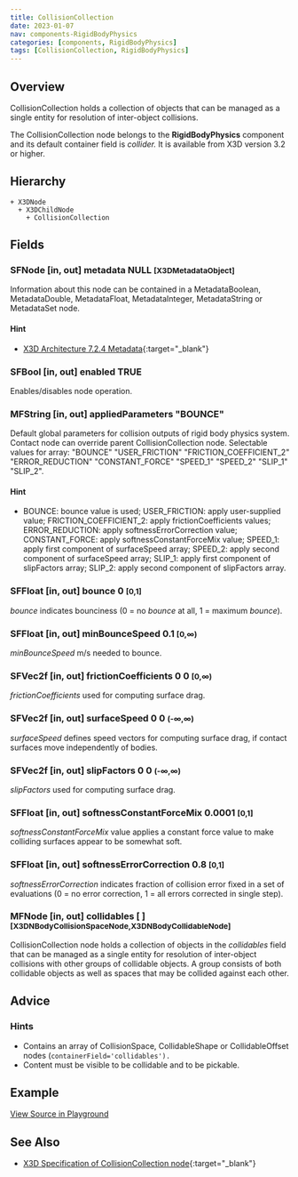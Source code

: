 ```yaml
---
title: CollisionCollection
date: 2023-01-07
nav: components-RigidBodyPhysics
categories: [components, RigidBodyPhysics]
tags: [CollisionCollection, RigidBodyPhysics]
---
```

<style>
.post h3 {
  word-spacing: 0.2em;
}
</style>

## Overview

CollisionCollection holds a collection of objects that can be managed as a single entity for resolution of inter-object collisions.

The CollisionCollection node belongs to the **RigidBodyPhysics** component and its default container field is *collider.* It is available from X3D version 3.2 or higher.

## Hierarchy

```
+ X3DNode
  + X3DChildNode
    + CollisionCollection
```

## Fields

### SFNode [in, out] **metadata** NULL <small>[X3DMetadataObject]</small>

Information about this node can be contained in a MetadataBoolean, MetadataDouble, MetadataFloat, MetadataInteger, MetadataString or MetadataSet node.

#### Hint

- [X3D Architecture 7.2.4 Metadata](https://www.web3d.org/specifications/X3Dv4Draft/ISO-IEC19775-1v4-IS.proof//Part01/components/core.html#Metadata){:target="_blank"}

### SFBool [in, out] **enabled** TRUE

Enables/disables node operation.

### MFString [in, out] **appliedParameters** "BOUNCE"

Default global parameters for collision outputs of rigid body physics system. Contact node can override parent CollisionCollection node. Selectable values for array: "BOUNCE" "USER_FRICTION" "FRICTION_COEFFICIENT_2" "ERROR_REDUCTION" "CONSTANT_FORCE" "SPEED_1" "SPEED_2" "SLIP_1" "SLIP_2".

#### Hint

- BOUNCE: bounce value is used; USER_FRICTION: apply user-supplied value; FRICTION_COEFFICIENT_2: apply frictionCoefficients values; ERROR_REDUCTION: apply softnessErrorCorrection value; CONSTANT_FORCE: apply softnessConstantForceMix value; SPEED_1: apply first component of surfaceSpeed array; SPEED_2: apply second component of surfaceSpeed array; SLIP_1: apply first component of slipFactors array; SLIP_2: apply second component of slipFactors array.

### SFFloat [in, out] **bounce** 0 <small>[0,1]</small>

*bounce* indicates bounciness (0 = no *bounce* at all, 1 = maximum *bounce*).

### SFFloat [in, out] **minBounceSpeed** 0.1 <small>[0,∞)</small>

*minBounceSpeed* m/s needed to bounce.

### SFVec2f [in, out] **frictionCoefficients** 0 0 <small>[0,∞)</small>

*frictionCoefficients* used for computing surface drag.

### SFVec2f [in, out] **surfaceSpeed** 0 0 <small>(-∞,∞)</small>

*surfaceSpeed* defines speed vectors for computing surface drag, if contact surfaces move independently of bodies.

### SFVec2f [in, out] **slipFactors** 0 0 <small>(-∞,∞)</small>

*slipFactors* used for computing surface drag.

### SFFloat [in, out] **softnessConstantForceMix** 0.0001 <small>[0,1]</small>

*softnessConstantForceMix* value applies a constant force value to make colliding surfaces appear to be somewhat soft.

### SFFloat [in, out] **softnessErrorCorrection** 0.8 <small>[0,1]</small>

*softnessErrorCorrection* indicates fraction of collision error fixed in a set of evaluations (0 = no error correction, 1 = all errors corrected in single step).

### MFNode [in, out] **collidables** [ ] <small>[X3DNBodyCollisionSpaceNode,X3DNBodyCollidableNode]</small>

CollisionCollection node holds a collection of objects in the *collidables* field that can be managed as a single entity for resolution of inter-object collisions with other groups of collidable objects. A group consists of both collidable objects as well as spaces that may be collided against each other.

## Advice

### Hints

- Contains an array of CollisionSpace, CollidableShape or CollidableOffset nodes (`containerField='collidables').`
- Content must be visible to be collidable and to be pickable.

## Example

<x3d-canvas src="https://create3000.github.io/media/examples/RigidBodyPhysics/CollisionCollection/CollisionCollection.x3d" update="auto"></x3d-canvas>

[View Source in Playground](/x_ite/playground/?url=https://create3000.github.io/media/examples/RigidBodyPhysics/CollisionCollection/CollisionCollection.x3d)

## See Also

- [X3D Specification of CollisionCollection node](https://www.web3d.org/documents/specifications/19775-1/V4.0/Part01/components/rigidBodyPhysics.html#CollisionCollection){:target="_blank"}
